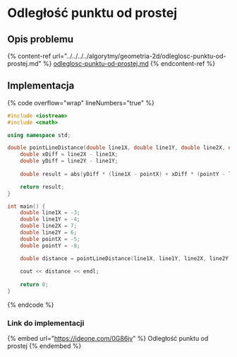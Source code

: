 # Odległość punktu od prostej

## Opis problemu

{% content-ref url="../../../../algorytmy/geometria-2d/odleglosc-punktu-od-prostej.md" %}
[odleglosc-punktu-od-prostej.md](../../../../algorytmy/geometria-2d/odleglosc-punktu-od-prostej.md)
{% endcontent-ref %}

## Implementacja

{% code overflow="wrap" lineNumbers="true" %}
```cpp
#include <iostream>
#include <cmath>

using namespace std;

double pointLineDistance(double line1X, double line1Y, double line2X, double line2Y, double pointX, double pointY) {
    double xDiff = line2X - line1X;
    double yDiff = line2Y - line1Y;
    
    double result = abs(yDiff * (line1X - pointX) + xDiff * (pointY - line1Y)) / sqrt(yDiff * yDiff + xDiff * xDiff);

    return result;
}

int main() {
    double line1X = -3;
    double line1Y = -4;
    double line2X = 7;
    double line2Y = 6;
    double pointX = -5;
    double pointY = -8;

    double distance = pointLineDistance(line1X, line1Y, line2X, line2Y, pointX, pointY);
    
    cout << distance << endl;
    
    return 0;
}
```
{% endcode %}

### Link do implementacji

{% embed url="https://ideone.com/0G86jv" %}
Odległość punktu od prostej
{% endembed %}
